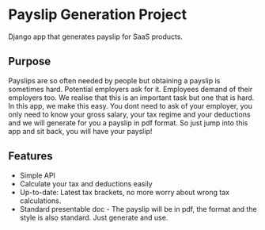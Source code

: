 
# Payslip Generation Project

 Django app that generates payslip for SaaS products.


## Purpose

 Payslips are so often needed by people but obtaining a payslip is sometimes hard. 
 Potential employers ask for it. Employees demand of  their employers too. We realise that this is an important task but one that is hard. In this app, we make this easy. You dont need to ask of your employer, you only need to 
 know your gross salary, your tax regime and your deductions and we will generate for you a payslip in pdf format. So just jump into this app and sit back, you will have your payslip! 

## Features

- Simple API
- Calculate your tax and deductions easily
- Up-to-date: Latest tax brackets, no more worry about wrong tax calculations.
- Standard presentable doc - The payslip will be in pdf, the format
and the style is also standard. Just generate and use.

  
